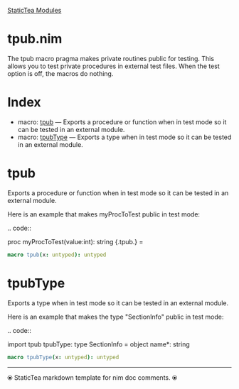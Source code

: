 [StaticTea Modules](./)

# tpub.nim

The tpub macro pragma makes private routines public for testing. This allows you to test private procedures in external test files. When the test option is off, the macros do nothing.

# Index

* macro: [tpub](#user-content-a0) &mdash; Exports a procedure or function when in test mode so it can be tested in an external module.
* macro: [tpubType](#user-content-a1) &mdash; Exports a type when in test mode so it can be tested in an external module.

# <a id="a0"></a>tpub

Exports a procedure or function when in test mode so it can be tested in an external module.

Here is an example that makes myProcToTest public in
test mode:

.. code::

  proc myProcToTest(value:int): string {.tpub.} =

```nim
macro tpub(x: untyped): untyped
```


# <a id="a1"></a>tpubType

Exports a type when in test mode so it can be tested in an external module.

Here is an example that makes the type "SectionInfo" public in
test mode:

.. code::

  import tpub
  tpubType:
    type
      SectionInfo = object
        name*: string

```nim
macro tpubType(x: untyped): untyped
```



---
⦿ StaticTea markdown template for nim doc comments. ⦿
